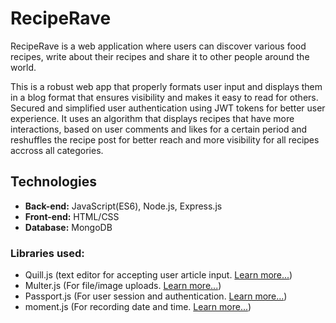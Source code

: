 # RecipeRave
RecipeRave is a web application where users can discover various food recipes, write about their recipes and share it to other people around the world.

This is a robust web app that properly formats user input and displays them in a blog format that ensures visibility and makes it easy to read for others. Secured and simplified user authentication using JWT tokens for better user experience. It uses an algorithm that displays recipes that have more interactions, based on user comments and likes for a certain period and reshuffles the recipe post for better reach and more visibility for all recipes accross all categories.  

## Technologies
* **Back-end:** JavaScript(ES6), Node.js, Express.js
* **Front-end:** HTML/CSS
* **Database:** MongoDB
### Libraries used:
* Quill.js (text editor for accepting user article input. [Learn more...](https://quilljs.com/))
* Multer.js (For file/image uploads. [Learn more...](https://www.freecodecamp.org/news/simplify-your-file-upload-process-in-express-js/))
* Passport.js (For user session and authentication. [Learn more...](https://www.passportjs.org/))
* moment.js (For recording date and time. [Learn more...](https://momentjs.com/))

